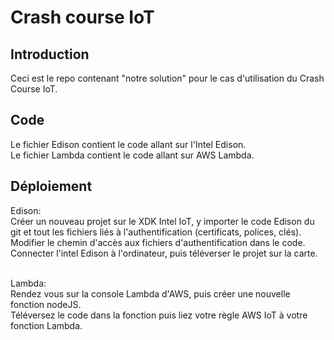 # Crash course IoT

## Introduction

Ceci est le repo contenant "notre solution" pour le cas d'utilisation du Crash Course IoT.

## Code

Le fichier Edison contient le code allant sur l'Intel Edison. </br>
Le fichier Lambda contient le code allant sur AWS Lambda.

## Déploiement

Edison:</br>
Créer un nouveau projet sur le XDK Intel IoT, y importer le code Edison du git et tout les fichiers liés à l'authentification (certificats, polices, clés). </br>
Modifier le chemin d'accès aux fichiers d'authentification dans le code.</br>
Connecter l'intel Edison à l'ordinateur, puis téléverser le projet sur la carte.</br></br>

Lambda:</br>
Rendez vous sur la console Lambda d'AWS, puis créer une nouvelle fonction nodeJS.</br>
Téléversez le code dans la fonction puis liez votre règle AWS IoT à votre fonction Lambda.</br>

